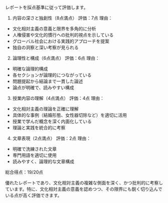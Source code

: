 レポートを採点基準に従って評価します。

1. 内容の深さと独創性（8点満点）
評価：7点
理由：
- 文化相対主義の意義と限界を多角的に分析
- 人権侵害や文化的慣行への批判的視点を示している
- グローバル社会における実践的アプローチを提案
- 独自の洞察と深い考察が見られる

2. 論理性と構成（6点満点）
評価：6点
理由：
- 明確な論理的構成
- 各セクションが論理的につながっている
- 問題提起から結論まで一貫した論述
- 論点が明確で、読みやすい構成

3. 授業内容の理解（4点満点）
評価：4点
理由：
- 文化相対主義の理論を正確に理解
- 具体的な事例（結婚形態、女性器切除など）を適切に活用
- 授業で学んだ概念を深く内面化している
- 理論と実践を統合的に考察

4. 文章表現（2点満点）
評価：2点
理由：
- 明確で洗練された文章
- 専門用語を適切に使用
- 読みやすく、論理的な文章構成

総合得点：19/20点

優れたレポートであり、文化相対主義の複雑な側面を深く、かつ批判的に考察しています。特に、文化相対主義の意義を認めつつ、その限界にも鋭く切り込んでいる点が高く評価できます。